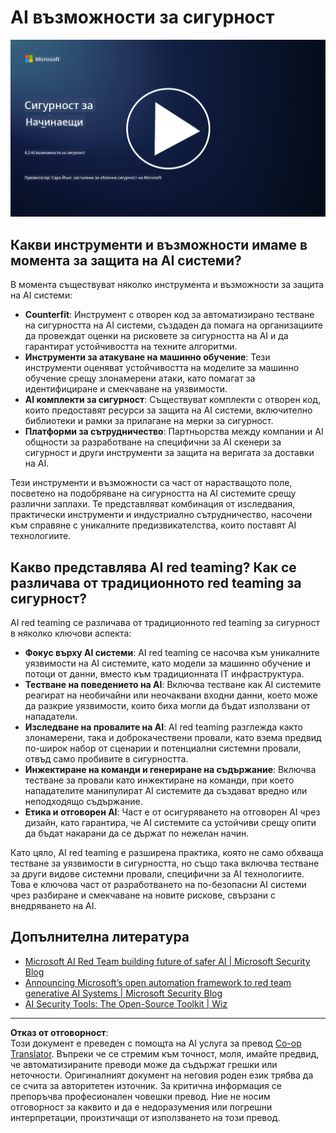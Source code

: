 <!--
CO_OP_TRANSLATOR_METADATA:
{
  "original_hash": "b6bb7175672298d1e2f73ba7e0006f95",
  "translation_date": "2025-09-03T21:34:57+00:00",
  "source_file": "8.2 AI security capabilities.md",
  "language_code": "bg"
}
-->
# AI възможности за сигурност

[![Гледайте видеото](../../translated_images/8-2_placeholder.bc988ce5dff1726a8b6f8c00b1250865ca23d02aa5cb11fb879ed1194702c99a.bg.png)](https://learn-video.azurefd.net/vod/player?id=e0a6f844-d884-4f76-99bd-4ce9f7f73d22)

## Какви инструменти и възможности имаме в момента за защита на AI системи?

В момента съществуват няколко инструмента и възможности за защита на AI системи:

-   **Counterfit**: Инструмент с отворен код за автоматизирано тестване на сигурността на AI системи, създаден да помага на организациите да провеждат оценки на рисковете за сигурността на AI и да гарантират устойчивостта на техните алгоритми.
-   **Инструменти за атакуване на машинно обучение**: Тези инструменти оценяват устойчивостта на моделите за машинно обучение срещу злонамерени атаки, като помагат за идентифициране и смекчаване на уязвимости.
-   **AI комплекти за сигурност**: Съществуват комплекти с отворен код, които предоставят ресурси за защита на AI системи, включително библиотеки и рамки за прилагане на мерки за сигурност.
-   **Платформи за сътрудничество**: Партньорства между компании и AI общности за разработване на специфични за AI скенери за сигурност и други инструменти за защита на веригата за доставки на AI.

Тези инструменти и възможности са част от нарастващото поле, посветено на подобряване на сигурността на AI системите срещу различни заплахи. Те представляват комбинация от изследвания, практически инструменти и индустриално сътрудничество, насочени към справяне с уникалните предизвикателства, които поставят AI технологиите.

## Какво представлява AI red teaming? Как се различава от традиционното red teaming за сигурност?

AI red teaming се различава от традиционното red teaming за сигурност в няколко ключови аспекта:

-   **Фокус върху AI системи**: AI red teaming се насочва към уникалните уязвимости на AI системите, като модели за машинно обучение и потоци от данни, вместо към традиционната IT инфраструктура.
-   **Тестване на поведението на AI**: Включва тестване как AI системите реагират на необичайни или неочаквани входни данни, което може да разкрие уязвимости, които биха могли да бъдат използвани от нападатели.
-   **Изследване на провалите на AI**: AI red teaming разглежда както злонамерени, така и доброкачествени провали, като взема предвид по-широк набор от сценарии и потенциални системни провали, отвъд само пробивите в сигурността.
-   **Инжектиране на команди и генериране на съдържание**: Включва тестване за провали като инжектиране на команди, при което нападателите манипулират AI системите да създават вредно или неподходящо съдържание.
-   **Етика и отговорен AI**: Част е от осигуряването на отговорен AI чрез дизайн, като гарантира, че AI системите са устойчиви срещу опити да бъдат накарани да се държат по нежелан начин.

Като цяло, AI red teaming е разширена практика, която не само обхваща тестване за уязвимости в сигурността, но също така включва тестване за други видове системни провали, специфични за AI технологиите. Това е ключова част от разработването на по-безопасни AI системи чрез разбиране и смекчаване на новите рискове, свързани с внедряването на AI.

## Допълнителна литература

 - [Microsoft AI Red Team building future of safer AI | Microsoft Security Blog](https://www.microsoft.com/en-us/security/blog/2023/08/07/microsoft-ai-red-team-building-future-of-safer-ai/?WT.mc_id=academic-96948-sayoung)
 - [Announcing Microsoft’s open automation framework to red team generative AI Systems | Microsoft Security Blog](https://www.microsoft.com/en-us/security/blog/2024/02/22/announcing-microsofts-open-automation-framework-to-red-team-generative-ai-systems/?WT.mc_id=academic-96948-sayoung)
 - [AI Security Tools: The Open-Source Toolkit | Wiz](https://www.wiz.io/academy/ai-security-tools)

---

**Отказ от отговорност**:  
Този документ е преведен с помощта на AI услуга за превод [Co-op Translator](https://github.com/Azure/co-op-translator). Въпреки че се стремим към точност, моля, имайте предвид, че автоматизираните преводи може да съдържат грешки или неточности. Оригиналният документ на неговия роден език трябва да се счита за авторитетен източник. За критична информация се препоръчва професионален човешки превод. Ние не носим отговорност за каквито и да е недоразумения или погрешни интерпретации, произтичащи от използването на този превод.